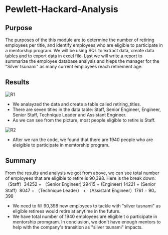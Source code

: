 # Pewlett-Hackard-Analysis

## Purpose
The purposes of the this module are to determine the number of retiring employees per title, and identify employees who are eligible to participate in a mentorship program. We will be using SQL to extract data, create data tables and to export data in excel file. Last we will write a report to summarize the employee database analysis and hleps the manager for the "Silver tsunami" as many current employees reach retirement age.

## Results
![R1](https://user-images.githubusercontent.com/92561493/145732057-e7dd50d9-5edd-4b83-b2d2-dff989b0e2db.PNG)

-  We analayzed the data and create a table called retiring_titles.
- There are seven titles in the data table: Staff, Senior Engineer, Engineer, Senior Staff, Technique Leader and Assistant Engineer.
-  As we can see from the picture, most people eligible to retire is Staff. 

![R2](https://user-images.githubusercontent.com/92561493/145732220-6ecb921c-874c-48cd-ac7c-fbdfd43f73eb.PNG)
- After we ran the code, we found that there are 1940 people who are eleigible to participate in memtorship program.

## Summary
From the results and analysis we got  from above, we can see total number of employees that are eligible to retire is 90,398. Here is the break down: （Staff）34252 + （Senior Engineer) 29415 + (Engineer) 14221 + (Senior Staff）8047 + （Technique Leader） + （Assistant Engineer）1761 = 90，398
- We need to fill 90,398 new employees to tackle with "silver tusnami" as eligible retirees would retire at anytime in the future.
- We have total number of 1940 employees are eligible t o participate in mentorship promgram.
In conclusion, we don't have enough mentors to help with the company's transition as "silver tsunami" impacts. 
